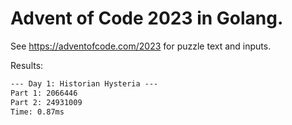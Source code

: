 # Advent of Code 2023 in Golang.

See https://adventofcode.com/2023 for puzzle text and inputs.


Results:

```txt
--- Day 1: Historian Hysteria ---
Part 1: 2066446
Part 2: 24931009
Time: 0.87ms

```